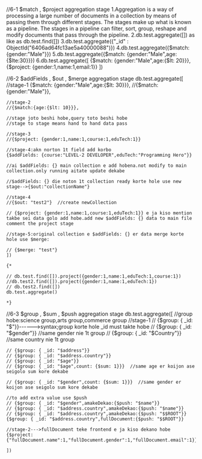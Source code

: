 //6-1 $match , $project aggregation stage
1.Aggregation is a way of processing a large number of documents in a collection by means of passing them through different stages. The stages make up what is known as a pipeline. The stages in a pipeline can filter, sort, group, reshape and modify documents that pass through the pipeline.
2.db.test.aggregate([]) as like as db.test.find([])
3.db.test.aggregate({"_id" : ObjectId("6406ad64fc13ae5a40000088")})
4.db.test.aggregate({$match: {gender:"Male"}})
5.db.test.aggregate({$match: {gender:"Male",age:{$lte:30}}})
6.db.test.aggregate([
{$match: {gender:"Male",age:{$lt: 20}}},
{$project: {gender:1,name:1,email:1}}
])

//6-2 $addFields , $out , $merge aggregation stage
db.test.aggregate([
    //stage-1
    {$match: {gender:"Male",age:{$lt: 30}}},
    //{$match: {gender:"Male"}},

    //stage-2
    //{$match:{age:{$lt: 10}}},

    //stage joto beshi hobe,query toto beshi hobe
    //stage to stage means hand to hand data pass

    //stage-3
    //{$project: {gender:1,name:1,course:1,eduTech:1}}

    //stage-4:akn norton 1t field add korbo
    {$addFields: {course:"LEVEL-2 DEVELOPER",eduTech:"Programming Hero"}}

    //ai $addFields: {} main collection e add hobena.not modify to main collection.only running aitate update dekabe

    //$addFields: {} die noton 1t collection ready korte hole use new stage-->{$out:"collectionName"}

    //stage-4
    //{$out: "test2"}  //create newCollection

    // {$project: {gender:1,name:1,course:1,eduTech:1}} e ja kiso mention takbe sei data golo add hobe.add new $addFields: {} data to main file comment the project stage

    //stage-5:original collection e $addFields: {} er data merge korte hole use $merge:

    // {$merge: "test"}
    ])

    {*

    // db.test.find([]).project({gender:1,name:1,eduTech:1,course:1})
    //db.test2.find([]).project({gender:1,name:1,eduTech:1})
    // db.test2.find([])
    db.test.aggregate()
    
    *}

//6-3 $group , $sum , $push aggregation stage
db.test.aggregate([
    //group hobe:science group,arts group,commerce group
    //stage-1
    // {$group: { _id: "$"}}------>syntax;group korte hole _id must takte hobe
    // {$group: { _id: "$gender"}}   //same gender nie 1t group
    // {$group: { _id: "$Country"}}   //same country nie 1t group

    // {$group: { _id: "$address"}}
    // {$group: { _id: "$address.country"}}
    // {$group: { _id: "$age"}}
    // {$group: { _id: "$age",count: {$sum: 1}}}  //same age er koijon ase seigolo sum kore dekabe

    // {$group: { _id: "$gender",count: {$sum: 1}}}  //same gender er koijon ase seigolo sum kore dekabe
    
    //to add extra value use $push
    // {$group: { _id: "$gender",amakeDekao:{$push: "$name"}}
    // {$group: { _id: "$address.country",amakeDekao:{$push: "$name"}}
    // {$group: { _id: "$address.country",amakeDekao:{$push: "$$ROOT"}}
    {$group: { _id: "$address.country",fullDocument:{$push: "$$ROOT"}}
    
    //stage-2--->fullDocument teke frontend e ja kiso dekano hobe
    {$project: {"fullDocument.name":1,"fullDocument.gender":1,"fullDocument.email":1}}
    
    ])